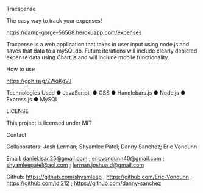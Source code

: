 Traxspense

The easy way to track your expenses!

https://damp-gorge-56568.herokuapp.com/expenses

Traxpense is a web application that takes in user input using node.js and saves that data to a mySQLdb. Future iterations will include clearly depicted expense data using Chart.js and will include mobile functionality.

How to use 

 https://gph.is/g/ZWqKgVJ
 
 
Technologies Used
●	JavaScript, 
●	CSS
●	Handlebars.js
●	Node.js
●	Express.js
●	MySQL


LICENSE

This project is licensed under MIT


Contact

Collaborators: Josh Lerman; Shyamlee Patel; Danny Sanchez; Eric Vondunn

Email: daniel.jsan25@gmail.com ; ericvondunn40@gmail.com ; shyamleepatel@aol.com ; lerman.joshua.d@gmail.com 

Github: https://github.com/shyamleep ; https://github.com/Eric-Vondunn ; https://github.com/jdl212 ; https://github.com/danny-sanchez 
